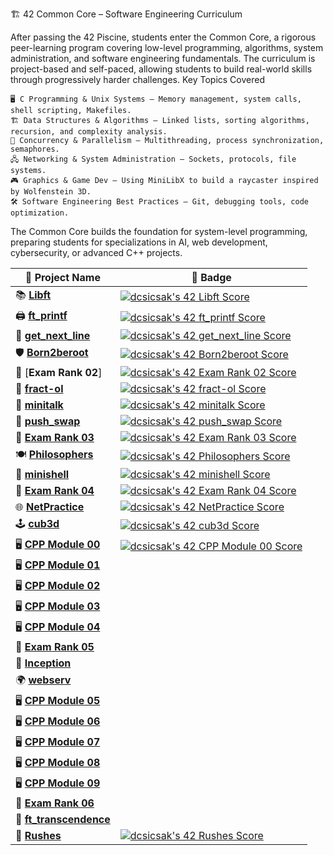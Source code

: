 🏗️ 42 Common Core – Software Engineering Curriculum

After passing the 42 Piscine, students enter the Common Core, a rigorous peer-learning program covering low-level programming, algorithms, system administration, and software engineering fundamentals. The curriculum is project-based and self-paced, allowing students to build real-world skills through progressively harder challenges.
Key Topics Covered

    🖥️ C Programming & Unix Systems – Memory management, system calls, shell scripting, Makefiles.
    🏗️ Data Structures & Algorithms – Linked lists, sorting algorithms, recursion, and complexity analysis.
    🔄 Concurrency & Parallelism – Multithreading, process synchronization, semaphores.
    🖧 Networking & System Administration – Sockets, protocols, file systems.
    🎮 Graphics & Game Dev – Using MiniLibX to build a raycaster inspired by Wolfenstein 3D.
    🛠️ Software Engineering Best Practices – Git, debugging tools, code optimization.

The Common Core builds the foundation for system-level programming, preparing students for specializations in AI, web development, cybersecurity, or advanced C++ projects.

| 🚀 **Project Name**       | 🏅 **Badge**                                                                                                                                              |
|--------------------|----------------------------------------------------------------------------------------------------------------------------------------------------|
| 📚 [**Libft**](https://github.com/Csicsi/42Vienna/tree/main/CommonCore/libft)           | [![dcsicsak's 42 Libft Score](https://badge.nimon.fr/api/v2/cm0i0l41w364801lt3tp2nno0/project/3623787)](https://github.com/Csicsi/42Vienna/tree/main/CommonCore/libft) |
| 🖨️ [**ft_printf**](https://github.com/Csicsi/42Vienna/tree/main/CommonCore/ft_printf)       | [![dcsicsak's 42 ft_printf Score](https://badge.nimon.fr/api/v2/cm0i0l41w364801lt3tp2nno0/project/3635368)](https://github.com/Csicsi/42Vienna/tree/main/CommonCore/ft_printf) |
| 📝 [**get_next_line**](https://github.com/Csicsi/42Vienna/tree/main/CommonCore/get_next_line)   | [![dcsicsak's 42 get_next_line Score](https://badge.nimon.fr/api/v2/cm0i0l41w364801lt3tp2nno0/project/3642897)](https://github.com/Csicsi/42Vienna/tree/main/CommonCore/get_next_line) |
| 🛡️ [**Born2beroot**](https://github.com/Csicsi/42Vienna/tree/main/CommonCore/Born2beroot)     | [![dcsicsak's 42 Born2beroot Score](https://badge.nimon.fr/api/v2/cm0i0l41w364801lt3tp2nno0/project/3643247)](https://github.com/Csicsi/42Vienna/tree/main/CommonCore/Born2beroot) |
| 🧠 [**Exam Rank 02**]   | [![dcsicsak's 42 Exam Rank 02 Score](https://badge.nimon.fr/api/v2/cm0i0l41w364801lt3tp2nno0/project/3674119)](https://github.com/Nimon77/badge42) |
| 🎨 [**fract-ol**](https://github.com/Csicsi/42Vienna/tree/main/CommonCore/fract-ol)        | [![dcsicsak's 42 fract-ol Score](https://badge.nimon.fr/api/v2/cm0i0l41w364801lt3tp2nno0/project/3718913)](https://github.com/Csicsi/42Vienna/tree/main/CommonCore/fract-ol) |
| 📨 [**minitalk**](https://github.com/Csicsi/42Vienna/tree/main/CommonCore/minitalk)        | [![dcsicsak's 42 minitalk Score](https://badge.nimon.fr/api/v2/cm0i0l41w364801lt3tp2nno0/project/3723707)](https://github.com/Csicsi/42Vienna/tree/main/CommonCore/minitalk) |
| 🔢 [**push_swap**](https://github.com/Csicsi/42Vienna/tree/main/CommonCore/push_swap)       | [![dcsicsak's 42 push_swap Score](https://badge.nimon.fr/api/v2/cm0i0l41w364801lt3tp2nno0/project/3715315)](https://github.com/Csicsi/42Vienna/tree/main/CommonCore/push_swap) |
| 🧠 [**Exam Rank 03**]()    | [![dcsicsak's 42 Exam Rank 03 Score](https://badge.nimon.fr/api/v2/cm0i0l41w364801lt3tp2nno0/project/3838059)](https://github.com/Nimon77/badge42) |
| 🍽️ [**Philosophers**](https://github.com/Csicsi/42Vienna/tree/main/CommonCore/philo)    | [![dcsicsak's 42 Philosophers Score](https://badge.nimon.fr/api/v2/cm0i0l41w364801lt3tp2nno0/project/3872058)](https://github.com/Csicsi/42Vienna/tree/main/CommonCore/philo) |
| 🐚 [**minishell**]()      | [![dcsicsak's 42 minishell Score](https://badge.nimon.fr/api/v2/cm0i0l41w364801lt3tp2nno0/project/3872059)](https://github.com/Nimon77/badge42) |
|  🧠 [**Exam Rank 04**]()   | [![dcsicsak's 42 Exam Rank 04 Score](https://badge.nimon.fr/api/v2/cm0i0l41w364801lt3tp2nno0/project/4049492)](https://github.com/Nimon77/badge42)|
|  🌐 [**NetPractice**]()       |[![dcsicsak's 42 NetPractice Score](https://badge.nimon.fr/api/v2/cm0i0l41w364801lt3tp2nno0/project/4061911)](https://github.com/Nimon77/badge42) |
|  🕹️ [**cub3d**](https://github.com/cseriildi/cub3d)             |[![dcsicsak's 42 cub3d Score](https://badge.nimon.fr/api/v2/cm0i0l41w364801lt3tp2nno0/project/4052337)](https://github.com/cseriildi/cub3d) |
|  🖥️ [**CPP Module 00**]()     | [![dcsicsak's 42 CPP Module 00 Score](https://badge.nimon.fr/api/v2/cm0i0l41w364801lt3tp2nno0/project/4061913)](https://github.com/Nimon77/badge42)|
|  🖥️ [**CPP Module 01**]()     | |
|  🖥️ [**CPP Module 02**]()     | |
|  🖥️ [**CPP Module 03**]()     | |
|  🖥️ [**CPP Module 04**]()     | |
|  🧠 [**Exam Rank 05**]()   | |
|  🐳 [**Inception**]()         | |
|  🌍 [**webserv**]()           | |
|  🖥️ [**CPP Module 05**]()     | |
|  🖥️ [**CPP Module 06**]()     | |
|  🖥️ [**CPP Module 07**]()     | |
|  🖥️ [**CPP Module 08**]()     | |
|  🖥️ [**CPP Module 09**]()     | |
|  🧠 [**Exam Rank 06**]()   | |
|  🎇 [**ft_transcendence**]()  | |
|  🚩 [**Rushes**]()       | [![dcsicsak's 42 Rushes Score](https://badge.nimon.fr/api/v2/cm0i0l41w364801lt3tp2nno0/project/3631308)](https://github.com/Nimon77/badge42) |
